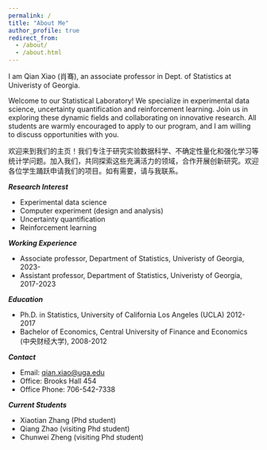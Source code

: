 ```yaml
---
permalink: /
title: "About Me"
author_profile: true
redirect_from: 
  - /about/
  - /about.html
---
```


I am Qian Xiao (肖骞), an associate professor in Dept. of Statistics at Univeristy of Georgia.

Welcome to our Statistical Laboratory! We specialize in experimental data science, uncertainty quantification and reinforcement learning. Join us in exploring these dynamic fields and collaborating on innovative research. All students are warmly encouraged to apply to our program, and I am willing to discuss opportunities with you.

欢迎来到我们的主页！我们专注于研究实验数据科学、不确定性量化和强化学习等统计学问题。加入我们，共同探索这些充满活力的领域，合作开展创新研究。欢迎各位学生踊跃申请我们的项目。如有需要，请与我联系。


***Research Interest***

* Experimental data science
* Computer experiment (design and analysis)
* Uncertainty quantification
* Reinforcement learning

***Working Experience***

* Associate professor, Department of Statistics, Univeristy of Georgia, 2023-
* Assistant professor, Department of Statistics, Univeristy of Georgia, 2017-2023

***Education***

* Ph.D. in Statistics, University of California Los Angeles (UCLA) 2012-2017
* Bachelor of Economics, Central University of Finance and Economics (中央财经大学), 2008-2012

***Contact***

* Email: qian.xiao@uga.edu
* Office: Brooks Hall 454
* Office Phone: 706-542-7338

***Current Students***
* Xiaotian Zhang (Phd student)
* Qiang Zhao (visiting Phd student)
* Chunwei Zheng (visiting Phd student)


